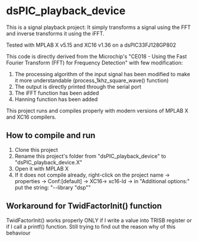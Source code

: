 # dsPIC_playback_device

This is a signal playback project: It simply transforms a signal using the FFT and inverse transforms it using the iFFT.

Tested with MPLAB X v5.15 and XC16 v1.36 on a dsPIC33FJ128GP802

This code is directly derived from the Microchip's "CE018 - Using the Fast Fourier Transform (FFT) for Frequency Detection" with few modification:

1) The processing algorithm of the input signal has been modified to make it more understandable (process_1khz_square_wave() function)
2) The output is directly printed through the serial port
3) The iFFT function has been added
4) Hanning function has been added

This project runs and compiles properly with modern versions of MPLAB X and XC16 compilers.

## How to compile and run

1) Clone this project
2) Rename this project's folder from "dsPIC_playback_device" to "dsPIC_playback_device.X"
3) Open it with MPLAB X
4) If it does not compile already, right-click on the project name -> properties -> Conf:[default] -> XC16-> xc16-ld -> in "Additional options:" put the string: "--library "dsp""

## Workaround for TwidFactorInit() function

TwidFactorInit() works properly ONLY if I write a value into TRISB register or if I call a printf() function. Still trying to find out the reason why of this behaviour